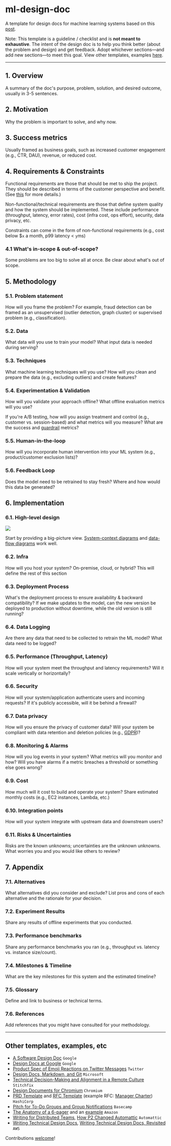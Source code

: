 # ml-design-doc

A template for design docs for machine learning systems based on this [post](https://eugeneyan.com/writing/ml-design-docs/).

Note: This template is a guideline / checklist and is **not meant to exhaustive**. The intent of the design doc is to help you think better (about the problem and design) and get feedback. Adopt whichever sections—and add new sections—to meet this goal. View other templates, examples [here](#other-templates-examples-etc).

---
## 1. Overview

A summary of the doc's purpose, problem, solution, and desired outcome, usually in 3-5 sentences.

## 2. Motivation
Why the problem is important to solve, and why now.

## 3. Success metrics
Usually framed as business goals, such as increased customer engagement (e.g., CTR, DAU), revenue, or reduced cost.

## 4. Requirements & Constraints
Functional requirements are those that should be met to ship the project. They should be described in terms of the customer perspective and benefit. (See [this](https://eugeneyan.com/writing/ml-design-docs/#the-why-and-what-of-design-docs) for more details.)

Non-functional/technical requirements are those that define system quality and how the system should be implemented. These include performance (throughput, latency, error rates), cost (infra cost, ops effort), security, data privacy, etc.

Constraints can come in the form of non-functional requirements (e.g., cost below $`x` a month, p99 latency < `y`ms)

### 4.1 What's in-scope & out-of-scope?
Some problems are too big to solve all at once. Be clear about what's out of scope.

## 5. Methodology

### 5.1. Problem statement

How will you frame the problem? For example, fraud detection can be framed as an unsupervised (outlier detection, graph cluster) or supervised problem (e.g., classification).

### 5.2. Data

What data will you use to train your model? What input data is needed during serving?

### 5.3. Techniques

What machine learning techniques will you use? How will you clean and prepare the data (e.g., excluding outliers) and create features?

### 5.4. Experimentation & Validation

How will you validate your approach offline? What offline evaluation metrics will you use?

If you're A/B testing, how will you assign treatment and control (e.g., customer vs. session-based) and what metrics will you measure? What are the success and [guardrail](https://medium.com/airbnb-engineering/designing-experimentation-guardrails-ed6a976ec669) metrics?

### 5.5. Human-in-the-loop

How will you incorporate human intervention into your ML system (e.g., product/customer exclusion lists)?

### 5.6. Feedback Loop

Does the model need to be retrained to stay fresh? Where and how would this data be generated?

## 6. Implementation

### 6.1. High-level design

![](https://upload.wikimedia.org/wikipedia/commons/thumb/2/2e/Data-flow-diagram-example.svg/1280px-Data-flow-diagram-example.svg.png)

Start by providing a big-picture view. [System-context diagrams](https://en.wikipedia.org/wiki/System_context_diagram) and [data-flow diagrams](https://en.wikipedia.org/wiki/Data-flow_diagram) work well.

### 6.2. Infra

How will you host your system? On-premise, cloud, or hybrid? This will define the rest of this section

### 6.3. Deployment Process

What's the deployment process to ensure availability & backward compatibility? If we make updates to the model, can the new version be deployed to production without downtime, while the old version is still running?

### 6.4. Data Logging

Are there any data that need to be collected to retrain the ML model? What data need to be logged?

### 6.5. Performance (Throughput, Latency)

How will your system meet the throughput and latency requirements? Will it scale vertically or horizontally?

### 6.6. Security

How will your system/application authenticate users and incoming requests? If it's publicly accessible, will it be behind a firewall?

### 6.7. Data privacy

How will you ensure the privacy of customer data? Will your system be compliant with data retention and deletion policies (e.g., [GDPR](https://gdpr.eu/what-is-gdpr/))?

### 6.8. Monitoring & Alarms

How will you log events in your system? What metrics will you monitor and how? Will you have alarms if a metric breaches a threshold or something else goes wrong?

### 6.9. Cost
How much will it cost to build and operate your system? Share estimated monthly costs (e.g., EC2 instances, Lambda, etc.)

### 6.10. Integration points

How will your system integrate with upstream data and downstream users?

### 6.11. Risks & Uncertainties

Risks are the known unknowns; uncertainties are the unknown unknowns. What worries you and you would like others to review?

## 7. Appendix

### 7.1. Alternatives

What alternatives did you consider and exclude? List pros and cons of each alternative and the rationale for your decision.

### 7.2. Experiment Results

Share any results of offline experiments that you conducted.

### 7.3. Performance benchmarks

Share any performance benchmarks you ran (e.g., throughput vs. latency vs. instance size/count).

### 7.4. Milestones & Timeline

What are the key milestones for this system and the estimated timeline?

### 7.5. Glossary

Define and link to business or technical terms.

### 7.6. References

Add references that you might have consulted for your methodology.

---
## Other templates, examples, etc
- [A Software Design Doc](https://www.industrialempathy.com/posts/design-doc-a-design-doc/) `Google`
- [Design Docs at Google](https://www.industrialempathy.com/posts/design-docs-at-google/) `Google`
- [Product Spec of Emoji Reactions on Twitter Messages](https://docs.google.com/document/d/1sUX-sm5qZ474PCQQUpvdi3lvvmWPluqHOyfXz3xKL2M/edit#heading=h.554u12gw2xpd) `Twitter`
- [Design Docs, Markdown, and Git](https://caitiem.com/2020/03/29/design-docs-markdown-and-git/) `Microsoft`
- [Technical Decision-Making and Alignment in a Remote Culture](https://multithreaded.stitchfix.com/blog/2020/12/07/remote-decision-making/) `Stitchfix`
- [Design Documents for Chromium](https://www.chromium.org/developers/design-documents) `Chromium`
- [PRD Template](https://works.hashicorp.com/articles/prd-template) and [RFC Template](https://works.hashicorp.com/articles/rfc-template) (example RFC: [Manager Charter](https://works.hashicorp.com/articles/manager-charter)) `HashiCorp`
- [Pitch for To-Do Groups and Group Notifications](https://basecamp.com/shapeup/1.5-chapter-06#examples) `Basecamp`
- [The Anatomy of a 6-pager](https://writingcooperative.com/the-anatomy-of-an-amazon-6-pager-fc79f31a41c9) and an [example](https://docs.google.com/document/d/1LPh1LWx1z67YFo67DENYUGBaoKk39dtX7rWAeQHXzhg/edit) `Amazon`
- [Writing for Distributed Teams](http://veekaybee.github.io/2021/07/17/p2s/), [How P2 Changed Automattic](https://ma.tt/2009/05/how-p2-changed-automattic/) `Automattic`
- [Writing Technical Design Docs](https://medium.com/machine-words/writing-technical-design-docs-71f446e42f2e), [Writing Technical Design Docs, Revisited](https://medium.com/machine-words/writing-technical-design-docs-revisited-850d36570ec) `AWS`

Contributions [welcome](https://github.com/eugeneyan/ml-design-docs/pulls)!
